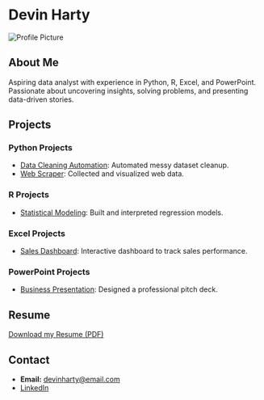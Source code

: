 # Devin Harty

![Profile Picture](assets/profile.jpg)

## About Me
Aspiring data analyst with experience in Python, R, Excel, and PowerPoint. Passionate about uncovering insights, solving problems, and presenting data-driven stories.

## Projects

### Python Projects
- [Data Cleaning Automation](python-projects/data-cleaning): Automated messy dataset cleanup.
- [Web Scraper](python-projects/web-scraper): Collected and visualized web data.

### R Projects
- [Statistical Modeling](r-projects/statistical-modeling): Built and interpreted regression models.

### Excel Projects
- [Sales Dashboard](excel-projects/sales-dashboard): Interactive dashboard to track sales performance.

### PowerPoint Projects
- [Business Presentation](powerpoint-projects/business-presentation): Designed a professional pitch deck.

## Resume
[Download my Resume (PDF)](assets/resume.pdf)

## Contact
- **Email:** devinharty@email.com
- [LinkedIn](https://www.linkedin.com/in/devinharty)
